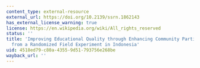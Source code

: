 ```yaml
---
content_type: external-resource
external_url: https://doi.org/10.2139/ssrn.1862143
has_external_license_warning: true
license: https://en.wikipedia.org/wiki/All_rights_reserved
status: ''
title: 'Improving Educational Quality through Enhancing Community Participation: Results
  from a Randomized Field Experiment in Indonesia'
uid: 4518ed79-c80a-4355-9d51-793756e268be
wayback_url: ''
---
```

